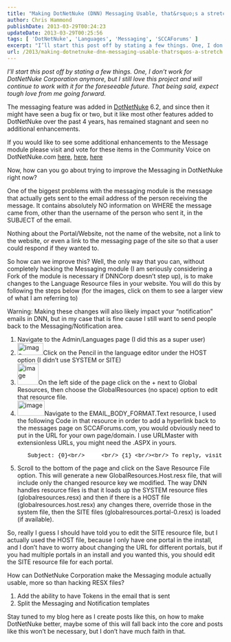```yaml
---
title: "Making DotNetNuke (DNN) Messaging Usable, that&rsquo;s a stretch"
author: Chris Hammond
publishDate: 2013-03-29T00:24:23
updateDate: 2013-03-29T00:25:56
tags: [ 'DotNetNuke', 'Languages', 'Messaging', 'SCCAForums' ]
excerpt: "I’ll start this post off by stating a few things. One, I don’t work for DotNetNuke Corporation anymore, but I still love this project and will continue to work with it for the foreseeable future. That being said, expect tough love from me going forward.  The messaging feature was added in DotNetNuke 6.2, and since then it might have seen a bug fix or two, but it like most other features added to DotNetNuke over the past 4 years, has remained stagnant and seen no additional enhancements.  Now, how can you go about trying to improve the Messaging in DotNetNuke right now?  One of the biggest problems with the messaging module is the message that actually gets sent to the email address of the person receiving the message. It contains absolutely NO information on WHERE the message came from, other than the username of the person who sent it, in the SUBJECT of the email."
url: /2013/making-dotnetnuke-dnn-messaging-usable-thatrsquos-a-stretch  # Use the generated URL with year
---
```

<p><em>I’ll start this post off by stating a few things. One, I don’t work for DotNetNuke Corporation anymore, but I still love this project and will continue to work with it for the foreseeable future. That being said, expect tough love from me going forward.</em></p>  <p>The messaging feature was added in <a href="https://www.christoc.com/dotnetnuke" target="_blank">DotNetNuke</a> 6.2, and since then it might have seen a bug fix or two, but it like most other features added to DotNetNuke over the past 4 years, has remained stagnant and seen no additional enhancements.</p>  <p>If you would like to see some additional enhancements to the Message module please visit and vote for these items in the Community Voice on DotNetNuke.com <a href="https://www.dotnetnuke.com/Community/Community-Voice/ideaid/84.aspx" target="_blank">here</a>, <a href="https://www.dotnetnuke.com/Community/Community-Voice/ideaid/187.aspx" target="_blank">here</a>, <a href="https://www.dotnetnuke.com/Community/Community-Voice/ideaid/188.aspx" target="_blank">here</a></p>  <p>Now, how can you go about trying to improve the Messaging in DotNetNuke right now?</p>  <p>One of the biggest problems with the messaging module is the message that actually gets sent to the email address of the person receiving the message. It contains absolutely NO information on WHERE the message came from, other than the username of the person who sent it, in the SUBJECT of the email.</p>  <p>Nothing about the Portal/Website, not the name of the website, not a link to the website, or even a link to the messaging page of the site so that a user could respond if they wanted to. </p>  <p>So how can we improve this? Well, the only way that you can, without completely hacking the Messaging module (I am seriously considering a Fork of the module is necessary if DNNCorp doesn’t step up), is to make changes to the Language Resource files in your website. You will do this by following the steps below (for the images, click on them to see a larger view of what I am referring to)</p>  <p>Warning: Making these changes will also likely impact your “notification” emails in DNN, but in my case that is fine cause I still want to send people back to the Messaging/Notification area.</p>  <ol>   <li>Navigate to the Admin/Languages page (I did this as a super user)</li>    <li> <a href="/assets/images/PublishThumbnails//windows-live-writer/making-dotnetnuke-dnn-messaging-usable_13ed8/image_2.png" rel="lightbox[thispost]"><img title="image" style=" display: inline; background-image: none;" border="0" alt="image" src="/assets/images/PublishThumbnails//Windows-Live-Writer/Making-DotNetNuke-DNN-Messaging-Usable_13ED8/image_thumb.png" width="60" height="28" /></a>Click on the Pencil in the language editor under the HOST option (I didn’t use SYSTEM or SITE)    </li>    <li><a href="/assets/images/PublishThumbnails//Windows-Live-Writer/Making-DotNetNuke-DNN-Messaging-Usable_13ED8/image_4.png" rel="lightbox[thispost]"><img title="image" style="display: inline; background-image: none;" border="0" alt="image" src="/assets/images/PublishThumbnails//Windows-Live-Writer/Making-DotNetNuke-DNN-Messaging-Usable_13ED8/image_thumb_1.png" width="49" height="49" /></a>On the left side of the page click on the + next to Global Resources, then choose the GlobalResources (no space) option to edit that resource file.</li>    <li><a href="/assets/images/PublishThumbnails//Windows-Live-Writer/Making-DotNetNuke-DNN-Messaging-Usable_13ED8/image_6.png" rel="lightbox[thispost]"><img title="image" style="display: inline; background-image: none;" border="0" alt="image" src="/assets/images/PublishThumbnails//Windows-Live-Writer/Making-DotNetNuke-DNN-Messaging-Usable_13ED8/image_thumb_2.png" width="63" height="35" /></a>Navigate to the EMAIL_BODY_FORMAT.Text resource, I used the following Code in that resource in order to add a hyperlink back to the messages page on SCCAForums.com, you would obviously need to put in the URL for your own page/domain. I use URLMaster with extensionless URLs, you might need the .ASPX in yours.</li>    <ol>     <pre class="csharpcode">Subject: {0}&lt;br/&gt;     &lt;br/&gt; {1} &lt;br/&gt;&lt;br/&gt; To reply, visit &lt;a href=<span class="str">&quot;https://www.sccaforums.com/user-profile/messages/&quot;</span>&gt;SCCAForums.com Messages&lt;/a&gt; &lt;br/&gt;&lt;br/&gt; Please <span class="kwrd">do</span> not reply to <span class="kwrd">this</span> email.      </pre>     <style type="text/css">.csharpcode, .csharpcode pre { font-size: small; color: black; font-family: consolas, "Courier New", courier, monospace; background-color: #ffffff; /*white-space: pre;*/ } .csharpcode pre { margin: 0em; } .csharpcode .rem { color: #008000; } .csharpcode .kwrd { color: #0000ff; } .csharpcode .str { color: #006080; } .csharpcode .op { color: #0000c0; } .csharpcode .preproc { color: #cc6633; } .csharpcode .asp { background-color: #ffff00; } .csharpcode .html { color: #800000; } .csharpcode .attr { color: #ff0000; } .csharpcode .alt { background-color: #f4f4f4; width: 100%; margin: 0em; } .csharpcode .lnum { color: #606060; } </style></ol>    <li>Scroll to the bottom of the page and click on the Save Resource File option. This will generate a new GlobalResources.Host.resx file, that will include only the changed resource key we modified. The way DNN handles resource files is that it loads up the SYSTEM resource files (globalresources.resx) and then if there is a HOST file (globalresources.host.resx) any changes there, override those in the system file, then the SITE files (globalresources.portal-0.resx) is loaded (if available). </li> </ol>  <p>So, really I guess I should have told you to edit the SITE resource file, but I actually used the HOST file, because I only have one portal in the install, and I don’t have to worry about changing the URL for different portals, but if you had multiple portals in an install and you wanted this, you should edit the SITE resource file for each portal.</p>  <p>How can DotNetNuke Corporation make the Messaging module actually usable, more so than hacking RESX files?</p>  <ol>   <li>Add the ability to have Tokens in the email that is sent</li>    <li>Split the Messaging and Notification templates</li> </ol>  <p>Stay tuned to my blog here as I create posts like this, on how to make DotNetNuke better, maybe some of this will fall back into the core and posts like this won’t be necessary, but I don’t have much faith in that.</p>
